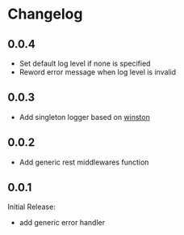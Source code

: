 # Changelog

## 0.0.4

- Set default log level if none is specified
- Reword error message when log level is invalid

## 0.0.3

- Add singleton logger based on [winston](https://github.com/winstonjs/winston)

## 0.0.2

- Add generic rest middlewares function

## 0.0.1

Initial Release:

- add generic error handler
